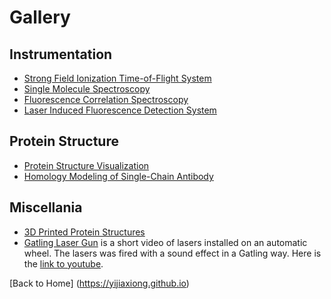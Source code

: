 # Gallery

## Instrumentation

* [Strong Field Ionization Time-of-Flight System](tof)
* [Single Molecule Spectroscopy](sms)
* [Fluorescence Correlation Spectroscopy](fcs)
* [Laser Induced Fluorescence Detection System](lif)

## Protein Structure

* [Protein Structure Visualization](proteinstructure)
* [Homology Modeling of Single-Chain Antibody](scFv)

## Miscellania

* [3D Printed Protein Structures](3dprint)
* [Gatling Laser Gun](https://www.youtube.com/watch?v=2Anio3egzNw)
is a short video of lasers installed on an automatic wheel. The lasers was fired with a sound effect in a Gatling way. Here is the [link to youtube](https://www.youtube.com/watch?v=2Anio3egzNw).

[Back to Home] (https://yijiaxiong.github.io)